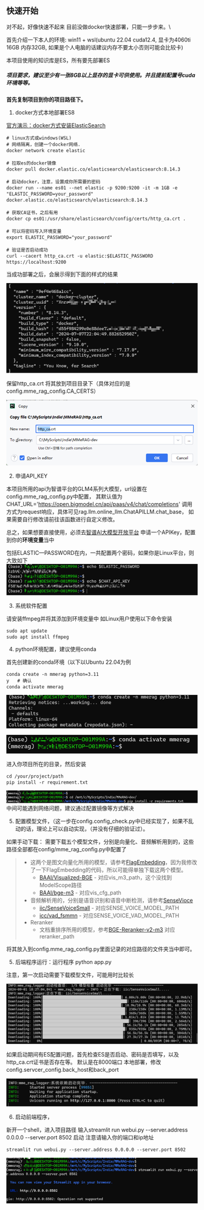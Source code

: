 
## 快速开始

对不起，好像快速不起来
目前没做docker快速部署，只能一步步来。\

首先介绍一下本人的环境: win11 + wsl(ubuntu 22.04 cuda12.4, 显卡为4060ti 16GB 内存32GB,
如果是个人电脑的话建议内存不要太小否则可能会比较卡)

本项目使用的知识库是ES，所有要先部署ES


##### 项目要求，建议至少有一张8GB以上显存的显卡可供使用。并且提前配置号cuda环境等等。



**首先复制项目到你的项目路径下。**

1. docker方式本地部署ES8

[官方演示：docker方式安装ElasticSearch](https://www.elastic.co/guide/en/elasticsearch/reference/8.14/docker.html	)

```shell
# linux方式或windows(WSL)
# 网络隔离，创建一个docker网络.
docker network create elastic

# 拉取es的docker镜像
docker pull docker.elastic.co/elasticsearch/elasticsearch:8.14.3

# 启动docker，注意，设置成你所需要的密码
docker run --name es01 --net elastic -p 9200:9200 -it -m 1GB -e "ELASTIC_PASSWORD=your_password" docker.elastic.co/elasticsearch/elasticsearch:8.14.3
 
# 获取CA证书，之后有用
docker cp es01:/usr/share/elasticsearch/config/certs/http_ca.crt .

# 可以将密码写入环境变量
export ELASTIC_PASSWORD="your_password"

# 验证是否启动成功
curl --cacert http_ca.crt -u elastic:$ELASTIC_PASSWORD https://localhost:9200
```

当成功部署之后，会展示得到下面的样式的结果

![部署成功结果展示](../images/img00.png)

保留http_ca.crt 将其放到项目目录下（具体对应的是config.mme_rag_config.CA_CERTS）

![http_ca](../images/img09.png)



2. 申请API_KEY

本项目所用的api为智谱平台的GLM4系列大模型，url设置在config.mme_rag_config.py中配置，
其默认值为CHAT_URL='https://open.bigmodel.cn/api/paas/v4/chat/completions'
调用方式为request响应，具体可见rag.llm.online_llm.ChatAPILLM.chat_base，
如果需要自行修改请前往该函数进行自定义修改。

总之，如果想要直接使用，必须去[智谱AI大模型开放平台](https://open.bigmodel.cn) 申请一个APIKey，配置到你的**环境变量**当中

包括ELASTIC—PASSWORD在内，一共配置两个密码，如果你是Linux平台，则大致如下
![两个密码](../images/img04.png)

3. 系统软件配置

请安装ffmpeg并将其添加到环境变量中
如Linux用户使用以下命令安装
```shell
sudo apt update
sudo apt install ffmpeg
```


4. python环境配置，建议使用conda 

首先创建新的conda环境（以下以Ubuntu 22.04为例
```shell
conda create -n mmerag python=3.11
y   # 确认
conda activate mmerag
```

![创建环境](../images/img05.png)

![创建成功](../images/img06.png)

进入你项目所在的目录，然后安装
```shell
cd /your/project/path
pip install -r requirement.txt
```
![安装](../images/img07.png)
中间可能遇到网络问题，建议通过配置镜像等方式解决

5. 配置模型文件，（这一步在config.config_check.py中已经实现了，如果不乱动的话，理论上可以自动实现，（并没有仔细的验证过）。

如果手动下载：
需要下载五个模型文件，分别是向量化、音频解析用到的，这些路径全部都在config/mme_rag_config.py中配置了

> - 这两个是图文向量化所用的模型，请参考[FlagEmbedding](https://github.com/FlagOpen/FlagEmbedding)，因为我修改了一下FlagEmbedding的代码，所以可能得单独下载这两个模型。
>   - [BAAI/Visualized-BGE](https://huggingface.co/BAAI/bge-visualized) - 对应vis_m3_path，这个没找到ModelScope路径
>   - [BAAI/bge-m3](https://www.modelscope.cn/models/Xorbits/bge-m3/) - 对应vis_cfg_path
> - 音频解析用的，分别是语音识别和语音中断检测，请参考[SenseVioce](https://github.com/FunAudioLLM/SenseVoice)
>   - [iic/SenseVoiceSmall](https://www.modelscope.cn/models/iic/SenseVoiceSmall) - 对应SENSE_VOICE_MODEL_PATH
>   - [icc/vad_fsmmn](https://www.modelscope.cn/models/iic/speech_fsmn_vad_zh-cn-16k-common-pytorch/summary) - 对应SENSE_VOICE_VAD_MODEL_PATH
> - Reranker
>   - 文档重排序所用的模型，参考[BGE-Reranker-v2-m3](https://www.modelscope.cn/models/AI-ModelScope/bge-reranker-v2-m3/summary) 对应reranker_path
> 

将其放入到config.mme_rag_config.py里面记录的对应路径的文件夹当中即可。



5. 后端程序运行：运行程序 python app.py


注意，第一次启动需要下载模型文件，可能用时比较长

![下载截图](../images/img08.png)

如果启动期间有ES配置问题，首先检查ES是否启动、密码是否填写，以及http_ca.crt证书是否存在等。
默认是在8000端口 本地部署，修改config.servcer_config.back_host和back_port

![启动成功](../images/img10.png)

6. 启动前端程序，

新开一个shell，进入项目路径
输入streamlit run webui.py --server.address 0.0.0.0 --server.port 8502 启动
注意请输入你的端口和ip地址

```shell
streamlit run webui.py --server.address 0.0.0.0 --server.port 8502
```
![webui](../images/img11.png)

